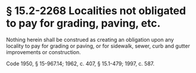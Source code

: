 # § 15.2-2268 Localities not obligated to pay for grading, paving, etc.

<p>Nothing herein shall be construed as creating an obligation upon any locality to pay for grading or paving, or for sidewalk, sewer, curb and gutter improvements or construction.</p><p>Code 1950, § 15-967.14; 1962, c. 407, § 15.1-479; 1997, c. 587.</p>